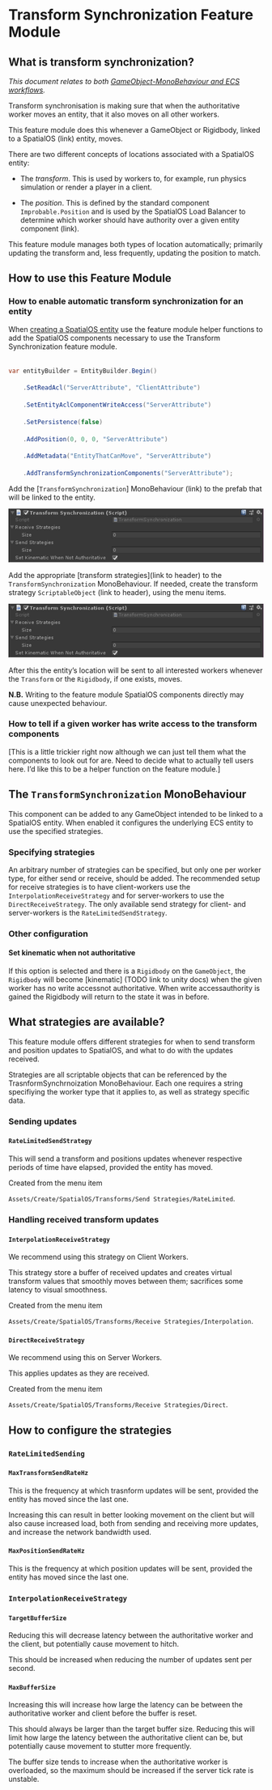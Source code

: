 [//]: # (Doc of docs reference 35)
[//]: # (TODO - tech writer review - doc 35)
[//]: # (TODO - Add links as noted - doc 35)
[//]: # (TODO - ongoing updates in this doc https://docs.google.com/document/d/1fX6CP1OGBx281dAQmsNpp7bfnnXUmnyLwHCWOx3wz8E/edit#)
# Transform Synchronization Feature Module

## What is transform synchronization?
_This document relates to both [GameObject-MonoBehaviour and ECS workflows](../intro-workflows-spos-entities.md)._

Transform synchronisation is making sure that when the authoritative worker moves an entity, that it also moves on all other workers.

This feature module does this whenever a GameObject or Rigidbody, linked to a SpatialOS (link) entity, moves.

There are two different concepts of locations associated with a SpatialOS entity:

* The *transform*. This is used by workers to, for example, run physics simulation or render a player in a client.

[//]: # (TODO - Add link below to `Improbable.Position`, Load Balancer, as noted - doc 35)
* The *position*. This is defined by the standard component `Improbable.Position`  and is used by the SpatialOS Load Balancer to determine which worker should have authority over a given entity component (link).

This feature module manages both types of location automatically; primarily updating the transform and, less frequently, updating the position to match.

## How to use this Feature Module

### How to enable automatic transform synchronization for an entity
[//]: # (TODO - Add link below to feature module helper function as noted - doc 35)
When [creating a SpatialOS entity]((../gameobject/create-delete-spos-entities.md)) use the feature module helper functions to add the SpatialOS components necessary to use the Transform Synchronization feature module.

```csharp

var entityBuilder = EntityBuilder.Begin()

    .SetReadAcl("ServerAttribute", "ClientAttribute")

    .SetEntityAclComponentWriteAccess("ServerAttribute")

    .SetPersistence(false)

    .AddPosition(0, 0, 0, "ServerAttribute")

    .AddMetadata("EntityThatCanMove", "ServerAttribute")

    .AddTransformSynchronizationComponents("ServerAttribute");

```

Add the [`TransformSynchronization`] MonoBehaviour (link) to the prefab that will be linked to the entity.

![](../../assets/image-transform-feature-module-md-0.png)

Add the appropriate [transform strategies](link to header) to the `TransformSynchronization` MonoBehaviour. If needed, create the transform strategy `ScriptableObject` (link to header), using the menu items.

![](../../assets/image-transform-feature-module-md-0.png)

After this the entity’s location will be sent to all interested workers whenever the `Transform` or the `Rigidbody`, if one exists, moves.

**N.B.** Writing to the feature module SpatialOS components directly may cause unexpected behaviour.

### How to tell if a given worker has write access to the transform components

[This is a little trickier right now although we can just tell them what the components to look out for are. Need to decide what to actually tell users here. I’d like this to be a helper function on the feature module.]

## The `TransformSynchronization` MonoBehaviour

This component can be added to any GameObject intended to be linked to a SpatialOS entity. When enabled it configures the underlying ECS entity to use the specified strategies.

### Specifying strategies

An arbitrary number of strategies can be specified, but only one per worker type, for either send or receive, should be added. The recommended setup for receive strategies is to have client-workers use the `InterpolationReceiveStrategy` and for server-workers to use the `DirectReceiveStrategy`. The only available send strategy for client- and server-workers is the `RateLimitedSendStrategy`.

### Other configuration

#### Set kinematic when not authoritative

If this option is selected and there is a `Rigidbody` on the `GameObject`, the `Rigidbody` will become [kinematic] (TODO link to unity docs) when the given worker has no write accessnot authoritative. When write accessauthority is gained the Rigidbody will return to the state it was in before.

## What strategies are available?

This feature module offers different strategies for when to send transform and position updates to SpatialOS, and what to do with the updates received.

Strategies are all scriptable objects that can be referenced by the TrasnformSynchrnoization MonoBehaviour. Each one requires a string specifiying the worker type that it applies to, as well as strategy specific data.

### Sending updates

#### `RateLimitedSendStrategy`

This will send a transform and positions updates whenever respective periods of time have elapsed, provided the entity has moved.

Created from the menu item

`Assets/Create/SpatialOS/Transforms/Send Strategies/RateLimited`.

### Handling received transform updates

#### `InterpolationReceiveStrategy`

We recommend using this strategy on Client Workers.

This strategy store a buffer of received updates and creates virtual transform values that smoothly moves between them; sacrifices some latency to visual smoothness.

Created from the menu item

`Assets/Create/SpatialOS/Transforms/Receive Strategies/Interpolation`.

#### `DirectReceiveStrategy`

We recommend using this on Server Workers.

This applies updates as they are received.

Created from the menu item

`Assets/Create/SpatialOS/Transforms/Receive Strategies/Direct`.

## How to configure the strategies

### `RateLimitedSending`

#### `MaxTransformSendRateHz`

This is the frequency at which trasnform updates will be sent, provided the entity has moved since the last one.

Increasing this can result in better looking movement on the client but will also cause increased load, both from sending and receiving more updates, and increase the network bandwidth used.

#### `MaxPositionSendRateHz`

This is the frequency at which position updates will be sent, provided the entity has moved since the last one.

### `InterpolationReceiveStrategy`

#### `TargetBufferSize`

Reducing this will decrease latency between the authoritative worker and the client, but potentially cause movement to hitch.

This should be increased when reducing the number of updates sent per second.

#### `MaxBufferSize`

Increasing this will increase how large the latency can be between the authoritative worker and client before the buffer is reset.

This should always be larger than the target buffer size. Reducing this will limit how large the latency between the authoritative client can be, but potentially cause movement to stutter more frequently.

The buffer size tends to increase when the authoritative worker is overloaded, so the maximum should be increased if the server tick rate is unstable.
